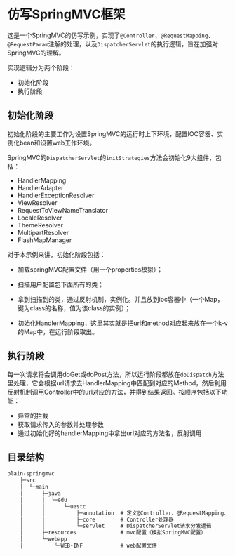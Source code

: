 # 仿写SpringMVC框架

这是一个SpringMVC的仿写示例，实现了`@Controller`、`@RequestMapping`、`@RequestParam`注解的处理，以及`DispatcherServlet`的执行逻辑，旨在加强对SpringMVC的理解。

实现逻辑分为两个阶段：

- 初始化阶段
- 执行阶段

## 初始化阶段

初始化阶段的主要工作为设置SpringMVC的运行时上下环境，配置IOC容器、实例化bean和设置web工作环境。

SpringMVC的`DispatcherServlet`的`initStrategies`方法会初始化9大组件，包括：

- HandlerMapping
- HandlerAdapter
- HandlerExceptionResolver
- ViewResolver
- RequestToViewNameTranslator
- LocaleResolver
- ThemeResolver
- MultipartResolver
- FlashMapManager

对于本示例来讲，初始化阶段包括：

- 加载springMVC配置文件（用一个properties模拟）；

- 扫描用户配置包下面所有的类；

- 拿到扫描到的类，通过反射机制，实例化。并且放到ioc容器中（一个Map，键为class的名称，值为该class的实例）；

- 初始化HandlerMapping，这里其实就是把url和method对应起来放在一个k-v的Map中，在运行阶段取出。

## 执行阶段

每一次请求将会调用doGet或doPost方法，所以运行阶段都放在`doDispatch`方法里处理，它会根据url请求去HandlerMapping中匹配到对应的Method，然后利用反射机制调用Controller中的url对应的方法，并得到结果返回。按顺序包括以下功能：

- 异常的拦截
- 获取请求传入的参数并处理参数
- 通过初始化好的handlerMapping中拿出url对应的方法名，反射调用

## 目录结构

```xml
plain-springmvc
    ├─src
    │  └─main
    │      ├─java
    │      │  └─edu
    │      │      └─uestc
    │      │          ├─annotation 	# 定义@Controller、@RequestMapping、@RequestParam
    │      │          ├─core		# Controller处理器
    │      │          └─servlet		# DispatcherServlet请求分发逻辑
    │      ├─resources 				# mvc配置（模拟SpringMVC配置）
    │      └─webapp
    │          └─WEB-INF			# web配置文件
```

